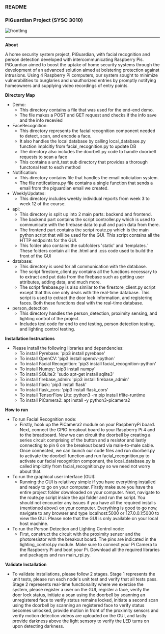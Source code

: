 ### README
### PiGuardian Project (SYSC 3010)

![frontImg](https://github.com/SYSC3010-W24/sysc3010-project-l2-g6/assets/91440838/f67d83c3-db14-499f-af1a-356b5bb97110)

___
**About**

A home security system project, PiGuardian, with facial recognition and person detection developed with intercommunicating Raspberry Pis. 
PiGuardian aimed to boost the uptake of home security systems through the development of an advanced solution aimed at bolstering protection against intrusions. Using 4 Raspberry Pi computers, our system sought to minimize vulnerabilities to burglaries and unauthorized entries by promptly notifying homeowners and supplying video recordings of entry points.

**Directory Map**
   - Demo:
      - This directory contains a file that was used for the end-end demo.
      - The file makes a POST and GET request and checks if the info save and the info recevied 
   - FaceRecognition:
     - This directory represents the facial recognition component needed to detect, scan, and encode a face.
     - It also handles the local database by calling local_database.py function implcitly from facial_recognition.py to update DB
     - The directory also includes the doorbell.py code to handle doorbell requests to scan a face
     - This contains a unit_test sub directory that provides a thorough functonal test to each method
   - Notification:
        - This directory contains file that handles the email noticiation system.
        - The file notifcations.py file contains a single function that sends a email from the piguardian email we created.
   - WeeklyUpdates:
     - This directory includes weekly individual reports from week 3 to week 12 of the course.
   - api:
     - This directory is split up into 2 main parts: backend and frontend.
     - The backend part contains the script controller.py which is used to communicate with the firebase data to pull and push data from there.
     - The frontend part contains the script route.py which is the main python script that will be used for the GUI. This script contains all the HTTP endpoints for the GUI.
     - This folder also contains the subfolders 'static' and 'templates.' These folders contain all the .html and .css code used to build the front of the GUI 
   - database:
     - This directory is used for all communication with the database.
     - The script firestore_client.py contains all the functions necessary to to extract and put data from the firebase such as getting user attributes, adding data, and much more.
     - The script firebase.py is also similar to the firestore_client.py script except that this one only deals with the real-time database. This script is used to extract the door lock information, and registering faces. Both these functions deal with the real-time database. 
   - person_detection
     - This directory handles the person_detection, proximity sensing, and lighting control of the project.
     - Includes test code for end to end testing, person detection testing, and lighting control testing.

**Installation Instructions**
   - Please install the following libraries and dependencies:
     - To install Pyrebase: 'pip3 install pyrebase'
     - To install OpenCV: 'pip3 install opencv-python'
     - To install Facial Recognition: 'pip3 install facial_recognition-python'
     - To install Numpy: 'pip3 install numpy'
     - To install SQLite3: 'sudo apt-get install sqlite3'
     - To install firebase_admin: 'pip3 install firebase_admin'
     - To install flask: 'pip3 install flask'
     - To install flask_cors: 'pip3 install flask_cors'
     - To install TensorFlow Lite: python3 -m pip install tflite-runtime
     - To install PiCamera2: apt install -y python3-picamera2
       

**How to run**
   - To run Facial Recognition node:
     - Firstly, hook up the PiCamera2 module on your RaspberryPi board. Next, connect the GPIO breakout board to your Raspberry Pi 4 and to the breadboard. Now we can circuit the doorbell by creating a series circuit comprising of the button and a resistor and lastly connecting to pin 6 on the breakout board via male-to-male cable. Once connected, we can launch our code files and run doorbell.py to activate the doorbell function and run facial_recognition.py to activate our facial recognition component, the local_database.py is called implicitly from facial_recognition.py so we need not worry about that.
   - To run the graphical user interface (GUI):
     - Running the GUI is relatilvey simple if you have everything installed and ready to go on your computer. Firstly make sure you have the entire project folder downloaded on your computer. Next, navigate to the route.py script inside the api folder and run the script. You should not encounter any issues if you have all the required installs (mentioned above) on your computer. Everything is good to go now, navigate to any browser and type localhost:5000 or 127.0.0.1:5000 to view the GUI. Please note that the GUI is only available on your local host machine.
   - To run the Person Detection and Lighting Control node:
     - First, construct the circuit with the proximity sensor and the photoresistor with the breakout board. The pins are indicated in the lighting_control.py module. Make sure to connect your Pi Camera to the Raspberry Pi and boot your Pi. Download all the required libraries and packages and run main_rpi.py.  

**Validate Installation**
   - To validate installations, please follow 2 stages. Stage 1 represents the unit tests, please run each node's unit test and verify that all tests pass. Stage 2    represents real-time functionality where we exercise the system, please register a user on the GUI, register a face, verify the door lock status, initiate a scan using the doorbell by scanning an unregistered face to verify status remains locked, initiate a second scan using the doorbell by scanning an registered face to verify status becomes unlocked, provide motion in front of the proximity sensors and verify motion detection videos are uploaded on the GUI, and lastly provide darkness above the light sensory to verify the LED turns on upon detecting darkness.
   
